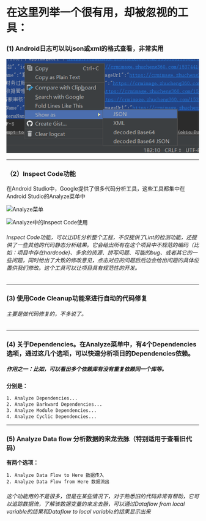 # 在这里列举一个很有用，却被忽视的工具：


### (1) Android日志可以以json或xml的格式查看，非常实用

![](../pic/show_as_json.png)

----

### （2）Inspect Code功能

在Android Studio中，Google提供了很多代码分析工具，这些工具都集中在Android Studio的Analyze菜单中

![Analyze菜单](https://github.com/AweiLoveAndroid/The-pit-of-the-Android-Studio/blob/master/pic/Analyze%E8%8F%9C%E5%8D%95.png?raw=true
)

![Analyze中的Inspect Code使用](https://github.com/AweiLoveAndroid/The-pit-of-the-Android-Studio/blob/master/pic/Analyze%E4%B8%AD%E7%9A%84Inspect%20Code%E4%BD%BF%E7%94%A8.png?raw=true)

###### Inspect Code功能，可以让IDE分析整个工程，不仅提供了Lint的检测功能，还提供了一些其他的代码静态分析结果。它会给出所有在这个项目中不规范的编码（比如：项目中存在hardcode)、多余的资源、拼写问题、可能的bug、或者其它的一些问题，同时给出了大致的修改意见，点击对应的问题后后边会给出问题的具体位置供我们修改。这个工具可以让项目具有规范性的开发。

----

### (3) 使用Code Cleanup功能来进行自动的代码修复

###### 主要是做代码修复的，不多说了。

----

### (4) 关于Dependencies。在Analyze菜单中，有4个Dependencies选项，通过这几个选项，可以快速分析项目的Dependencies依赖。

##### 作用之一：比如，可以看出多个依赖库有没有重复依赖同一个库等。

**分别是：**

    1. Analyze Dependencies...
    2. Analyze Barkward Dependencies...
    3. Analyze Module Dependencies...
    4. Analyze Cyclic Dependencies...

----

### (5) Analyze Data flow 分析数据的来龙去脉（特别适用于查看旧代码）

**有两个选项：**

    1. Analyze Data Flow to Here 数据传入
    2. Analyze Data Flow from Here 数据流出

###### 这个功能用的不是很多，但是在某些情况下，对于熟悉旧的代码非常有帮助，它可以追踪数据流，了解该数据变量的来龙去脉，可以通过Dataflow from local variable的结果和Dataflow to local variable的结果显示出来


